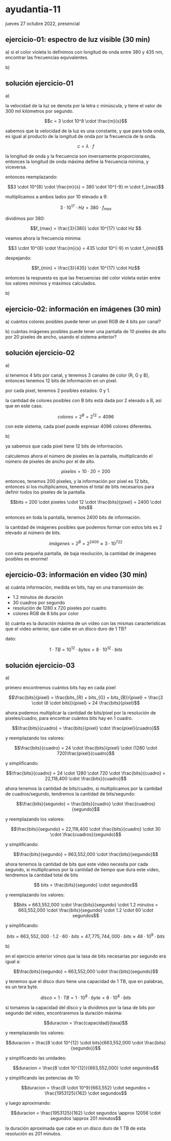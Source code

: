 # ayudantia-11

jueves 27 octubre 2022, presencial

## ejercicio-01: espectro de luz visible (30 min)

a) si el color violeta lo definimos con longitud de onda entre 380 y 435 nm, encontrar las frecuencias equivalentes.

b)

## solución ejercicio-01

a)

la velocidad de la luz se denota por la letra c minúscula, y tiene el valor de 300 mil kilómetros por segundo.

$$c = 3 \cdot 10^8 \cdot \frac{m}{s}$$

sabemos que la velocidad de la luz es una constante, y que para toda onda, es igual al producto de la longitud de onda por la frecuencia de la onda.

$$c = \lambda \cdot f$$

la longitud de onda y la frecuencia son inversamente proporcionales, entonces la longitud de onda máxima define la frecuencia mínima, y viceversa.

entonces reemplazando:

$$3 \cdot 10^{8} \cdot \frac{m}{s} = 380 \cdot 10^{-9} m \cdot f_{max}$$

multiplicamos a ambos lados por 10 elevado a 9:

$$3 \cdot 10^{17} \cdot Hz = 380 \cdot f_{max}$$

dividimos por 380:

$$f_{max} = \frac{3}{380} \cdot 10^{17} \cdot Hz $$

veamos ahora la frecuencia mínima:

$$3 \cdot 10^{8} \cdot \frac{m}{s} = 435 \cdot 10^{-9} m \cdot f_{min}$$

despejando:

$$f_{min} = \frac{3}{435} \cdot 10^{17} \cdot Hz$$

entonces la respuesta es que las frecuencias del color violeta están entre los valores mínimos y máximos calculados.

b)

## ejercicio-02: información en imágenes (30 min)

a) cuántos colores posibles puede tener un pixel RGB de 4 bits por canal?

b) cuántas imágenes posibles puede tener una pantalla de 10 pixeles de alto por 20 pixeles de ancho, usando el sistema anterior?

## solución ejercicio-02

a)

si tenemos 4 bits por canal, y tenemos 3 canales de color (R, G y B), entonces tenemos 12 bits de información en un pixel.

por cada pixel, tenemos 2 posibles estados: 0 y 1.

la cantidad de colores posibles con B bits está dada por 2 elevado a B, así que en este caso.

$$colores = 2^{B} = 2^{12} = 4096$$

con este sistema, cada pixel puede expresar 4096 colores diferentes.

b)

ya sabemos que cada pixel tiene 12 bits de información.

calculemos ahora el número de pixeles en la pantalla, multiplicando el número de pixeles de ancho por el de alto.

$$pixeles = 10 \cdot 20 = 200$$

entonces, tenemos 200 pixeles, y la información por pixel es 12 bits, entonces si los multiplicamos, tenemos el total de bits necesarios para definir todos los pixeles de la pantalla.

$$bits = 200 \cdot pixeles \cdot 12 \cdot \frac{bits}{pixel} = 2400 \cdot bits$$

entonces en toda la pantalla, tenemos 2400 bits de información.

la cantidad de imágenes posibles que podemos formar con estos bits es 2 elevado al número de bits.

$$imágenes = 2^{B} = 2^{2400} \approx 3 \cdot 10^{722} $$

con esta pequeña pantalla, de baja resolución, la cantidad de imágenes posibles es enorme!

## ejercicio-03: información en video (30 min)

a) cuánta información, medida en bits, hay en una transmisión de:

- 1.2 minutos de duración
- 30 cuadros por segundo
- resolución de 1280 x 720 pixeles por cuadro
- colores RGB de 8 bits por color

b) cuánta es la duración máxima de un video con las mismas características que el video anterior, que cabe en un disco duro de 1 TB?

dato:

$$1 \cdot TB = 10^{12} \cdot bytes = 8 \cdot 10^{12} \cdot bits$$

## solución ejercicio-03

a)

primero encontremos cuántos bits hay en cada pixel

$$\frac{bits}{pixel} = \frac{bits_{R} + bits_{G} + bits_{B}}{pixel} =  \frac{3 \cdot (8 \cdot bits)}{pixel} = 24 \frac{bits}{pixel}$$

ahora podemos multiplicar la cantidad de bits/pixel por la resolución de pixeles/cuadro, para encontrar cuántos bits hay en 1 cuadro.

$$\frac{bits}{cuadro} = \frac{bits}{pixel} \cdot \frac{pixel}{cuadro}$$

y reemplazando los valores:

$$\frac{bits}{cuadro} = 24 \cdot \frac{bits}{pixel} \cdot (1280 \cdot 720)\frac{pixel}{cuadro}$$

y simplificando:

$$\frac{bits}{cuadro} = 24 \cdot 1280 \cdot 720 \cdot \frac{bits}{cuadro} = 22,118,400 \cdot \frac{bits}{cuadro}$$

ahora tenemos la cantidad de bits/cuadro, si multiplicamos por la cantidad de cuadros/segundo, tendremos la cantidad de bits/segundo:

$$\frac{bits}{segundo} = \frac{bits}{cuadro} \cdot \frac{cuadros}{segundo}$$

y reemplazando los valores:

$$\frac{bits}{segundo} = 22,118,400 \cdot \frac{bits}{cuadro} \cdot 30 \cdot \frac{cuadros}{segundo}$$

y simplificando:

$$\frac{bits}{segundo} = 663,552,000 \cdot \frac{bits}{segundo}$$

ahora tenemos la cantidad de bits que este video necesita por cada segundo, si multiplicamos por la cantidad de tiempo que dura este video, tendremos la cantidad total de bits

$$ bits = \frac{bits}{segundo} \cdot segundos$$

y reemplazando los valores:

$$bits = 663,552,000 \cdot \frac{bits}{segundo} \cdot 1.2 minutos =  663,552,000 \cdot \frac{bits}{segundo} \cdot 1.2 \cdot 60 \cdot segundos$$

y simplificando:

$$bits = 663,552,000 \cdot 1.2 \cdot 60 \cdot bits = 47,775,744,000 \cdot bits \approx 48 \cdot 10^{9} \cdot bits$$

b)

en el ejercicio anterior vimos que la tasa de bits necesarias por segundo era igual a:

$$\frac{bits}{segundo} = 663,552,000 \cdot \frac{bits}{segundo}$$

y tenemos que el disco duro tiene una capacidad de 1 TB, que en palabras, es un tera byte.

$$disco = 1 \cdot TB = 1 \cdot 10^8 \cdot byte = 8 \cdot 10^8 \cdot bits$$

si tomamos la capacidad del disco y la dividimos por la tasa de bits por segundo del video, encontraremos la duración máxima:

$$duracion = \frac{capacidad}{tasa}$$

y reemplazando los valores:

$$duracion = \frac{8 \cdot 10^{12} \cdot bits}{663,552,000 \cdot \frac{bits}{segundo}}$$

y simplificando las unidades:

$$duracion = \frac{8 \cdot 10^{12}}{663,552,000} \cdot segundos$$

y simplificando las potencias de 10:

$$duracion = \frac{8 \cdot 10^9}{663,552} \cdot segundos = \frac{1953125}{162} \cdot segundos$$

y luego aproximando:

$$duracion = \frac{1953125}{162} \cdot segundos \approx 12056 \cdot segundos \approx 201 minutos$$

la duración aproximada que cabe en un disco duro de 1 TB de esta resolución es 201 minutos.
